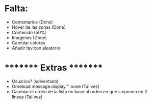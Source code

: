 # Falta:
- Comentarios (Done) 
- Hover de las zonas (Done)
- Contenido (50%)
- Imagenes (Done)
- Cambiar colores 
- Añadir favicon aleatorio 

# ******* Extras *******
- Usuarios?  (solventado)
- Onreload message.display '' none (Tal vez)
- Cambiar el orden de la lista en base al orden en que s eponen en 2 lineas (Tal vez)
